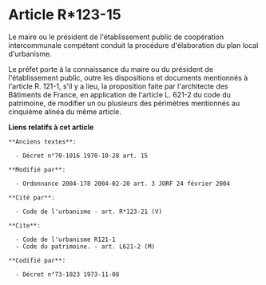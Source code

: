 # Article R*123-15

Le maire ou le président de l'établissement public de coopération intercommunale compétent conduit la procédure d'élaboration
du plan local d'urbanisme.

Le préfet porte à la connaissance du maire ou du président de l'établissement public, outre les dispositions et documents
mentionnés à l'article R. 121-1, s'il y a lieu, la proposition faite par l'architecte des Bâtiments de France, en application
de l'article L. 621-2 du code du patrimoine, de modifier un ou plusieurs des périmètres mentionnés au cinquième alinéa du
même article.

**Liens relatifs à cet article**

	**Anciens textes**:

	  - Décret n°70-1016 1970-10-28 art. 15

	**Modifié par**:

	  - Ordonnance 2004-178 2004-02-20 art. 3 JORF 24 février 2004

	**Cité par**:

	  - Code de l'urbanisme - art. R*123-21 (V)

	**Cite**:

	  - Code de l'urbanisme R121-1
	  - Code du patrimoine. - art. L621-2 (M)

	**Codifié par**:

	  - Décret n°73-1023 1973-11-08

